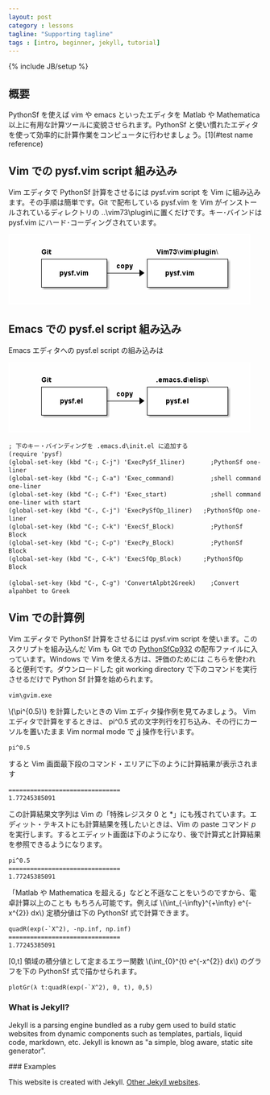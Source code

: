 ```yaml
---
layout: post
category : lessons
tagline: "Supporting tagline"
tags : [intro, beginner, jekyll, tutorial]
---
```

{% include JB/setup %}

## 概要

PythonSf を使えば vim や emacs といったエディタを Matlab や Mathematica 以上に有用な計算ツールに変貌させられます。PythonSf と使い慣れたエディタを使って効率的に計算作業をコンピュータに行わせましょう。[1](#test name reference)

## Vim での pysf.vim script 組み込み
Vim エディタで PythonSf 計算をさせるには pysf.vim script を Vim に組み込みます。その手順は簡単です。Git で配布している pysf.vim を Vim がインストールされているディレクトリの ..\vim73\plugin\に置くだけです。キー･バインドは pysf.vim にハード･コーディングされています。

![pysf.vim を Vim73\plugin へ](/images/2013/pysfVimToPlugin.png "pysf.vim のコピー")

<!--
//@@
    Git                  Vim73\vim\plugin\
    +------------+       +---------------+  
    |            | copy  |               |  
    |  pysf.vim  +---- ->|  pysf.vim     |  
    |            |       |               |  
    +------------+       +---------------+
                         
//@@@
//java -jar \utl\ditaa0_9.jar __tmp pysfVimToPlugin.png
-->

## Emacs での pysf.el script 組み込み

Emacs エディタへの pysf.el script の組み込みは

![pysf.el を .emacs.d\elisp\ へ](/images/2013/pysfElToElisp.png "pysf.el のコピー")

<!--
//@@
    Git                  .emacs.d\elisp\
    +------------+       +---------------+  
    |            | copy  |               |  
    |  pysf.el   +---- ->|  pysf.el      |  
    |            |       |               |  
    +------------+       +---------------+
                         
//@@@
//java -jar \utl\ditaa0_9.jar __tmp pysfElToElisp.png
-->

    ; 下のキー・バインディングを .emacs.d\init.el に追加する
    (require 'pysf)
    (global-set-key (kbd "C-; C-j") 'ExecPySf_1liner)       ;PythonSf one-liner
    (global-set-key (kbd "C-; C-a") 'Exec_command)          ;shell command one-liner
    (global-set-key (kbd "C-; C-f") 'Exec_start)            ;shell command one-liner with start
    (global-set-key (kbd "C-, C-j") 'ExecPySfOp_1liner)   ;PythonSfOp one-liner
    (global-set-key (kbd "C-; C-k") 'ExecSf_Block)          ;PythonSf Block
    (global-set-key (kbd "C-; C-p") 'ExecPy_Block)          ;PythonSf Block
    (global-set-key (kbd "C-, C-k") 'ExecSfOp_Block)      ;PythonSfOp Block

    (global-set-key (kbd "C-, C-g") 'ConvertAlpbt2Greek)    ;Convert alpahbet to Greek

## Vim での計算例
Vim エディタで PythonSf 計算をさせるには pysf.vim script を使います。このスクリプトを組み込んだ Vim も Git での [PythonSfCp932](https://github.com/lobosKobayashi/PythonSfCp932) の配布ファイルに入っています。Windows で Vim を使える方は、評価のためには こちらを使われると便利です。ダウンロードした git working directory で下のコマンドを実行させるだけで Python Sf 計算を始められます。

    vim\gvim.exe

\\(\pi^{0.5}\\) を計算したいときの Vim エディタ操作例を見てみましょう。 Vim エディタで計算をするときは、 pi^0.5 式の文字列行を打ち込み、その行にカーソルを置いたまま Vim normal mode で  <strong>;j</strong> 操作を行います。

    pi^0.5

すると Vim 画面最下段のコマンド・エリアに下のように計算結果が表示されます

    ===============================
    1.77245385091

この計算結果文字列は Vim の「特殊レジスタ 0 と \*」にも残されています。エディット・テキストにも計算結果を残したいときは、Vim の paste コマンド *p* を実行します。するとエディット画面は下のようになり、後で計算式と計算結果を参照できるようになります。

    pi^0.5
    ===============================
    1.77245385091

「Matlab や Mathematica を超える」などと不遜なことをいうのですから、電卓計算以上のことも もちろん可能です。例えば \\(\int_{-\infty}^{+\infty} e^{-x^{2}} dx\\) 定積分値は下の PythonSf 式で計算できます。

    quadR(exp(-`X^2), -np.inf, np.inf)
    ===============================
    1.77245385091

[0,t] 領域の積分値として定まるエラー関数 \\(\\int_{0}^{t} e^{-x^{2}} dx\\) のグラフを下の PythonSf 式で描かせられます。

    plotGr(λ t:quadR(exp(-`X^2), 0, t), 0,5)

### What is Jekyll?

Jekyll is a parsing engine bundled as a ruby gem used to build static websites from
dynamic components such as templates, partials, liquid code, markdown, etc. Jekyll is known as "a simple, blog aware, static site generator".

###<name id="test name reference"></name> Examples

This website is created with Jekyll. [Other Jekyll websites](https://github.com/mojombo/jekyll/wiki/Sites).



